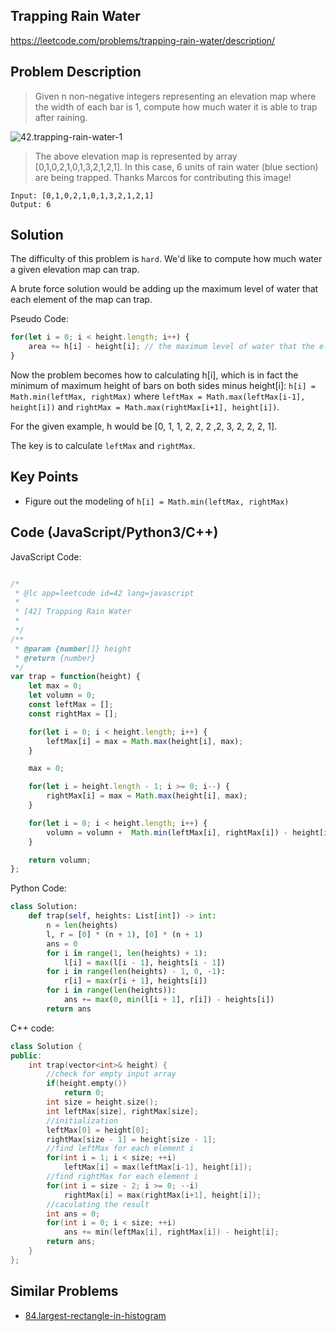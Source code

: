 ## Trapping Rain Water
https://leetcode.com/problems/trapping-rain-water/description/

## Problem Description
> Given n non-negative integers representing an elevation map where the width of each bar is 1, compute how much water it is able to trap after raining.

![42.trapping-rain-water-1](../assets/problems/42.trapping-rain-water-1.png)

> The above elevation map is represented by array [0,1,0,2,1,0,1,3,2,1,2,1]. In this case, 6 units of rain water (blue section) are being trapped. Thanks Marcos for contributing this image!

```
Input: [0,1,0,2,1,0,1,3,2,1,2,1]
Output: 6
```

## Solution

The difficulty of this problem is `hard`.
We'd like to compute how much water a given elevation map can trap.

A brute force solution would be adding up the maximum level of water that each element of the map can trap.

Pseudo Code:
```js
for(let i = 0; i < height.length; i++) {
    area += h[i] - height[i]; // the maximum level of water that the element i can trap
}
```

Now the problem becomes how to calculating h[i], which is in fact the minimum of maximum height of bars on both sides minus height[i]:
`h[i] = Math.min(leftMax, rightMax)` where `leftMax = Math.max(leftMax[i-1], height[i])` and `rightMax = Math.max(rightMax[i+1], height[i])`.

For the given example, h would be [0, 1, 1, 2, 2, 2 ,2, 3, 2, 2, 2, 1].

The key is to calculate `leftMax` and `rightMax`.

## Key Points

- Figure out the modeling of `h[i] = Math.min(leftMax, rightMax)`

## Code (JavaScript/Python3/C++)

JavaScript Code:

```js

/*
 * @lc app=leetcode id=42 lang=javascript
 *
 * [42] Trapping Rain Water
 *
 */
/**
 * @param {number[]} height
 * @return {number}
 */
var trap = function(height) {
    let max = 0;
    let volumn = 0;
    const leftMax = [];
    const rightMax = [];

    for(let i = 0; i < height.length; i++) {
        leftMax[i] = max = Math.max(height[i], max);
    }

    max = 0;

    for(let i = height.length - 1; i >= 0; i--) {
        rightMax[i] = max = Math.max(height[i], max);
    }

    for(let i = 0; i < height.length; i++) {
        volumn = volumn +  Math.min(leftMax[i], rightMax[i]) - height[i]
    }

    return volumn;
};

```

Python Code:

```python
class Solution:
    def trap(self, heights: List[int]) -> int:
        n = len(heights)
        l, r = [0] * (n + 1), [0] * (n + 1)
        ans = 0
        for i in range(1, len(heights) + 1):
            l[i] = max(l[i - 1], heights[i - 1])
        for i in range(len(heights) - 1, 0, -1):
            r[i] = max(r[i + 1], heights[i])
        for i in range(len(heights)):
            ans += max(0, min(l[i + 1], r[i]) - heights[i])
        return ans     
```

C++ code:

```c++
class Solution {
public:
    int trap(vector<int>& height) {
        //check for empty input array
        if(height.empty())
            return 0;
        int size = height.size();
        int leftMax[size], rightMax[size];
        //initialization
        leftMax[0] = height[0];
        rightMax[size - 1] = height[size - 1];
        //find leftMax for each element i
        for(int i = 1; i < size; ++i)
            leftMax[i] = max(leftMax[i-1], height[i]);
        //find rightMax for each element i
        for(int i = size - 2; i >= 0; --i)
            rightMax[i] = max(rightMax[i+1], height[i]);
        //caculating the result
        int ans = 0;
        for(int i = 0; i < size; ++i)
            ans += min(leftMax[i], rightMax[i]) - height[i];
        return ans;
    }
};
```

## Similar Problems

- [84.largest-rectangle-in-histogram](https://github.com/azl397985856/leetcode/blob/master/problems/84.largest-rectangle-in-histogram.md)
